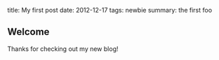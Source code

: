 title: My first post
date: 2012-12-17
tags: newbie
summary: the first foo

## Welcome

Thanks for checking out my new blog!